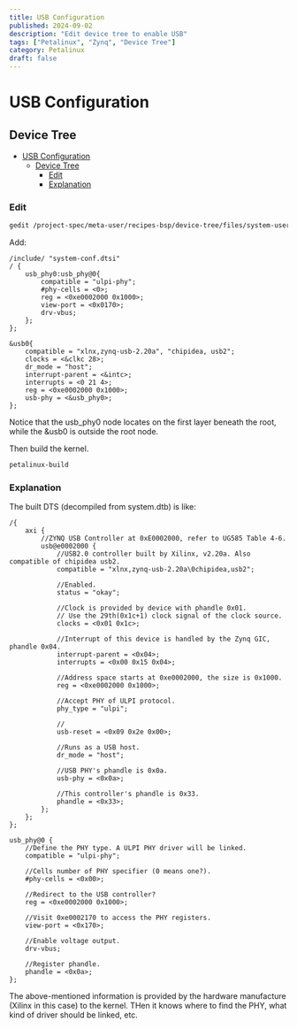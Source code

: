 ```yaml
---
title: USB Configuration
published: 2024-09-02
description: "Edit device tree to enable USB"
tags: ["Petalinux", "Zynq", "Device Tree"]
category: Petalinux
draft: false
---
```


# USB Configuration

##  Device Tree

- [USB Configuration](#usb-configuration)
  - [Device Tree](#device-tree)
    - [Edit](#edit)
    - [Explanation](#explanation)


### Edit

```sh
gedit /project-spec/meta-user/recipes-bsp/device-tree/files/system-user.dtsi
```

Add:
```dts
/include/ "system-conf.dtsi"
/ {
    usb_phy0:usb_phy@0{
        compatible = "ulpi-phy";
        #phy-cells = <0>;
        reg = <0xe0002000 0x1000>;
        view-port = <0x0170>;
        drv-vbus;
    };
};

&usb0{
    compatible = "xlnx,zynq-usb-2.20a", "chipidea, usb2";
    clocks = <&clkc 28>;
    dr_mode = "host";
    interrupt-parent = <&intc>;
    interrupts = <0 21 4>;
    reg = <0xe0002000 0x1000>;
    usb-phy = <&usb_phy0>;
};
```
Notice that the usb_phy0 node locates on the first layer beneath the root, while the &usb0 is outside the root node.

Then build the kernel.

```sh
petalinux-build
```

### Explanation

The built DTS (decompiled from system.dtb) is like:
```dts
/{
    axi {
        //ZYNQ USB Controller at 0xE0002000, refer to UG585 Table 4-6.
        usb@e0002000 {
            //USB2.0 controller built by Xilinx, v2.20a. Also compatible of chipidea usb2.
            compatible = "xlnx,zynq-usb-2.20a\0chipidea,usb2";

            //Enabled.
            status = "okay";

            //Clock is provided by device with phandle 0x01.
            // Use the 29th(0x1c+1) clock signal of the clock source.
            clocks = <0x01 0x1c>;

            //Interrupt of this device is handled by the Zynq GIC, phandle 0x04.
            interrupt-parent = <0x04>;
            interrupts = <0x00 0x15 0x04>;

            //Address space starts at 0xe0002000, the size is 0x1000.
            reg = <0xe0002000 0x1000>;

            //Accept PHY of ULPI protocol.
            phy_type = "ulpi";

            //
            usb-reset = <0x09 0x2e 0x00>;

            //Runs as a USB host.
            dr_mode = "host";

            //USB PHY's phandle is 0x0a.
            usb-phy = <0x0a>;

            //This controller's phandle is 0x33.
            phandle = <0x33>;
        };
    };
};

usb_phy@0 {
    //Define the PHY type. A ULPI PHY driver will be linked.
    compatible = "ulpi-phy";

    //Cells number of PHY specifier (0 means one?).
    #phy-cells = <0x00>;

    //Redirect to the USB controller?
    reg = <0xe0002000 0x1000>;

    //Visit 0xe0002170 to access the PHY registers.
    view-port = <0x170>;

    //Enable voltage output.
    drv-vbus;

    //Register phandle.
    phandle = <0x0a>;
};
```

The above-mentioned information is provided by the hardware manufacture (Xilinx in this case) to the kernel. THen it knows where to find the PHY, what kind of driver should be linked, etc.